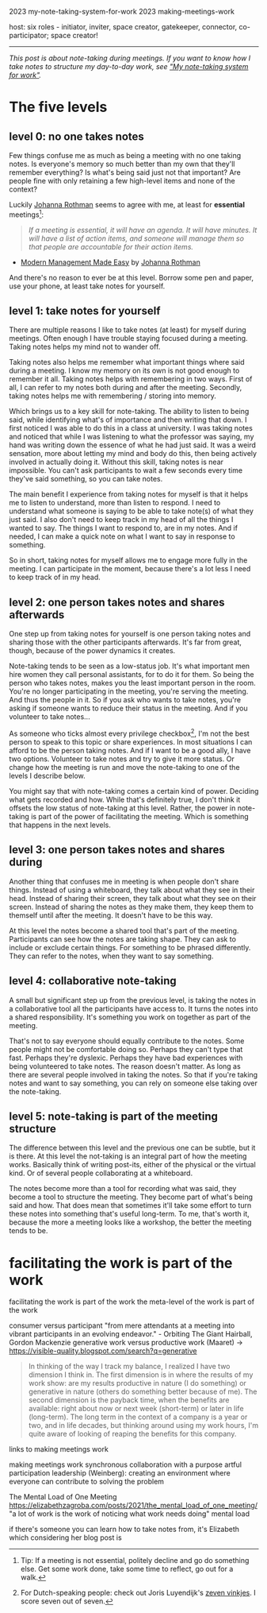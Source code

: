 <!--
.. title: Five levels of note-taking in meetings
.. slug: five-levels-of-note-taking-in-meetings
.. date: 2025-04-19
.. category: 
.. tags: 
.. type: text
.. description: Facilitating the work is part of the work.
-->

2023 my-note-taking-system-for-work
2023 making-meetings-work

host: six roles - initiator, inviter, space creator, gatekeeper, connector, co-participator; space creator!

---

*This post is about note-taking during meetings. If you want to know how I take notes to structure my day-to-day work, see ["My note-taking system for work"](link://slug/my-note-taking-system-for-work).*


# The five levels

## level 0: no one takes notes

Few things confuse me as much as being a meeting with no one taking notes. Is everyone's memory so much better than my own that they'll remember everything? Is what's being said just not that important? Are people fine with only retaining a few high-level items and none of the context?

<!-- TEASER_END -->

Luckily [Johanna Rothman](https://www.jrothman.com/) seems to agree with me, at least for __essential__ meetings[^1]:

> *If a meeting is essential, it will have an agenda. It will have minutes. It will have a list of action items, and someone will manage them so that people are accountable for their action items.*  
- [Modern Management Made Easy](https://leanpub.com/b/modernmanagementmadeeasy) by [Johanna Rothman](https://www.jrothman.com/)

[^1]: Tip: If a meeting is not essential, politely decline and go do something else. Get some work done, take some time to reflect, go out for a walk.

And there's no reason to ever be at this level. Borrow some pen and paper, use your phone, at least take notes for yourself.


## level 1: take notes for yourself

There are multiple reasons I like to take notes (at least) for myself during meetings. Often enough I have trouble staying focused during a meeting. Taking notes helps my mind not to wander off.

Taking notes also helps me remember what important things where said during a meeting. I know my memory on its own is not good enough to remember it all. Taking notes helps with remembering in two ways. First of all, I can refer to my notes both during and after the meeting. Secondly, taking notes helps me with remembering / storing into memory.

Which brings us to a key skill for note-taking. The ability to listen to being said, while identifying what's of importance and then writing that down. I first noticed I was able to do this in a class at university. I was taking notes and noticed that while I was listening to what the professor was saying, my hand was writing down the essence of what he had just said. It was a weird sensation, more about letting my mind and body do this, then being actively involved in actually doing it. Without this skill, taking notes is near impossible. You can't ask participants to wait a few seconds every time they've said something, so you can take notes.

The main benefit I experience from taking notes for myself is that it helps me to listen to understand, more than listen to respond. I need to understand what someone is saying to be able to take note(s) of what they just said. I also don't need to keep track in my head of all the things I wanted to say. The things I want to respond to, are in my notes. And if needed, I can make a quick note on what I want to say in response to something.

So in short, taking notes for myself allows me to engage more fully in the meeting. I can participate in the moment, because there's a lot less I need to keep track of in my head.


## level 2: one person takes notes and shares afterwards

One step up from taking notes for yourself is one person taking notes and sharing those with the other participants afterwards. It's far from great, though, because of the power dynamics it creates.

Note-taking tends to be seen as a low-status job. It's what important men hire women they call personal assistants, for to do it for them. So being the person who takes notes, makes you the least important person in the room. You're no longer participating in the meeting, you're serving the meeting. And thus the people in it. So if you ask who wants to take notes, you're asking if someone wants to reduce their status in the meeting. And if you volunteer to take notes...

As someone who ticks almost every privilege checkbox[^2], I'm not the best person to speak to this topic or share experiences. In most situations I can afford to be the person taking notes. And if I want to be a good ally, I have two options. Volunteer to take notes and try to give it more status. Or change how the meeting is run and move the note-taking to one of the levels I describe below.

[^2]: For Dutch-speaking people: check out Joris Luyendijk's [zeven vinkjes](https://www.jorisluyendijk.nl/index_p_4147.html). I score seven out of seven.

You might say that with note-taking comes a certain kind of power. Deciding what gets recorded and how. While that's definitely true, I don't think it offsets the low status of note-taking at this level. Rather, the power in note-taking is part of the power of facilitating the meeting. Which is something that happens in the next levels.


## level 3: one person takes notes and shares during

Another thing that confuses me in meeting is when people don't share things. Instead of using a whiteboard, they talk about what they see in their head. Instead of sharing their screen, they talk about what they see on their screen. Instead of sharing the notes as they make them, they keep them to themself until after the meeting. It doesn't have to be this way.

At this level the notes become a shared tool that's part of the meeting. Participants can see how the notes are taking shape. They can ask to include or exclude certain things. For something to be phrased differently. They can refer to the notes, when they want to say something.


## level 4: collaborative note-taking

A small but significant step up from the previous level, is taking the notes in a collaborative tool all the participants have access to. It turns the notes into a shared responsibility. It's something you work on together as part of the meeting.

That's not to say everyone should equally contribute to the notes. Some people might not be comfortable doing so. Perhaps they can't type that fast. Perhaps they're dyslexic. Perhaps they have bad experiences with being volunteered to take notes. The reason doesn't matter. As long as there are several people involved in taking the notes. So that if you're taking notes and want to say something, you can rely on someone else taking over the note-taking.


## level 5: note-taking is part of the meeting structure

The difference between this level and the previous one can be subtle, but it is there. At this level the not-taking is an integral part of how the meeting works. Basically think of writing post-its, either of the physical or the virtual kind. Or of several people collaborating at a whiteboard.

The notes become more than a tool for recording what was said, they become a tool to structure the meeting. They become part of what's being said and how. That does mean that sometimes it'll take some effort to turn these notes into something that's useful long-term. To me, that's worth it, because the more a meeting looks like a workshop, the better the meeting tends to be.



# facilitating the work is part of the work

facilitating the work is part of the work
the meta-level of the work is part of the work

consumer versus participant
	"from mere attendants at a meeting into vibrant participants in an evolving endeavor." - Orbiting The Giant Hairball, Gordon Mackenzie
generative work versus productive work (Maaret) -> https://visible-quality.blogspot.com/search?q=generative

> In thinking of the way I track my balance, I realized I have two dimension I think in. The first dimension is in where the results of my work show: are my results productive in nature (I do something) or generative in nature (others do something better because of me). The second dimension is the payback time, when the benefits are available: right about now or next week (short-term) or later in life (long-term). The long term in the context of a company is a year or two, and in life decades, but thinking around using my work hours, I'm quite aware of looking of reaping the benefits for this company.

links to making meetings work

making meetings work
synchronous collaboration with a purpose
artful participation
leadership (Weinberg): creating an environment where everyone can contribute to solving the problem

The Mental Load of One Meeting
https://elizabethzagroba.com/posts/2021/the_mental_load_of_one_meeting/
"a lot of work is the work of noticing what work needs doing"
mental load

if there's someone you can learn how to take notes from, it's Elizabeth
which considering her blog post is 
